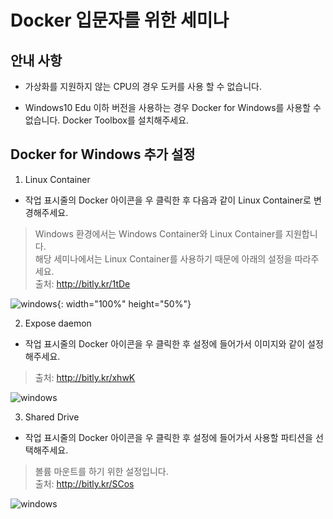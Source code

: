 # Docker 입문자를 위한 세미나

## 안내 사항
- 가상화를 지원하지 않는 CPU의 경우 도커를 사용 할 수 없습니다.

- Windows10 Edu 이하 버전을 사용하는 경우 Docker for Windows를 사용할 수 없습니다. Docker Toolbox를 설치해주세요.

## Docker for Windows 추가 설정

1. Linux Container

- 작업 표시줄의 Docker 아이콘을 우 클릭한 후 다음과 같이 Linux Container로 변경해주세요.
> Windows 환경에서는 Windows Container와 Linux Container를 지원합니다.  
해당 세미나에서는 Linux Container를 사용하기 때문에 아래의 설정을 따라주세요.  
> 출처: http://bitly.kr/1tDe

![windows](./images/win_0.png){: width="100%" height="50%"}

2. Expose daemon

- 작업 표시줄의 Docker 아이콘을 우 클릭한 후 설정에 들어가서 이미지와 같이 설정해주세요.  
> 출처: http://bitly.kr/xhwK

![windows](./images/win_2.png)

3. Shared Drive

- 작업 표시줄의 Docker 아이콘을 우 클릭한 후 설정에 들어가서 사용할 파티션을 선택해주세요.
> 볼륨 마운트를 하기 위한 설정입니다.  
> 출처: http://bitly.kr/SCos

![windows](./images/win_1.png)

